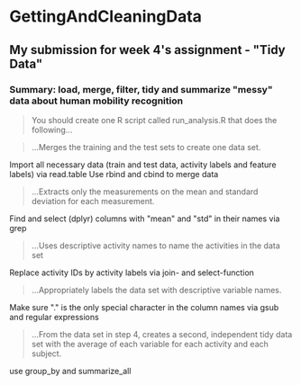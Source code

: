 # GettingAndCleaningData

## My submission for week 4's assignment - "Tidy Data"


### Summary: load, merge, filter, tidy and summarize "messy" data about human mobility recognition

> You should create one R script called run_analysis.R that does the following...

> ...Merges the training and the test sets to create one data set.

Import all necessary data (train and test data, activity labels and feature labels) via read.table
Use rbind and cbind to merge data

> ...Extracts only the measurements on the mean and standard deviation for each measurement.

Find and select (dplyr) columns with "mean" and "std" in their names via grep

> ...Uses descriptive activity names to name the activities in the data set

Replace activity IDs by activity labels via join- and select-function

> ...Appropriately labels the data set with descriptive variable names.

Make sure "." is the only special character in the column names via gsub and regular expressions

> ...From the data set in step 4, creates a second, independent tidy data set with the average of each variable for each activity and each subject.

use group_by and summarize_all
